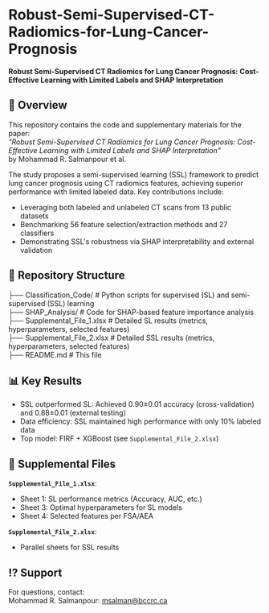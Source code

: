 # Robust-Semi-Supervised-CT-Radiomics-for-Lung-Cancer-Prognosis  
**Robust Semi-Supervised CT Radiomics for Lung Cancer Prognosis: Cost-Effective Learning with Limited Labels and SHAP Interpretation**  

## 📌 Overview  
This repository contains the code and supplementary materials for the paper:  
*"Robust Semi-Supervised CT Radiomics for Lung Cancer Prognosis: Cost-Effective Learning with Limited Labels and SHAP Interpretation"*  
by Mohammad R. Salmanpour et al.  

The study proposes a semi-supervised learning (SSL) framework to predict lung cancer prognosis using CT radiomics features, achieving superior performance with limited labeled data. Key contributions include:  

- Leveraging both labeled and unlabeled CT scans from 13 public datasets  
- Benchmarking 56 feature selection/extraction methods and 27 classifiers  
- Demonstrating SSL's robustness via SHAP interpretability and external validation  

## 📂 Repository Structure  
├── Classification_Code/          # Python scripts for supervised (SL) and semi-supervised (SSL) learning  
├── SHAP_Analysis/                # Code for SHAP-based feature importance analysis  
├── Supplemental_File_1.xlsx      # Detailed SL results (metrics, hyperparameters, selected features)  
├── Supplemental_File_2.xlsx      # Detailed SSL results (metrics, hyperparameters, selected features)  
├── README.md                     # This file  
 

## 📊 Key Results  
- SSL outperformed SL: Achieved 0.90±0.01 accuracy (cross-validation) and 0.88±0.01 (external testing)  
- Data efficiency: SSL maintained high performance with only 10% labeled data  
- Top model: FIRF + XGBoost (see `Supplemental_File_2.xlsx`)  

## 📖 Supplemental Files  
**`Supplemental_File_1.xlsx`**:  
- Sheet 1: SL performance metrics (Accuracy, AUC, etc.)  
- Sheet 3: Optimal hyperparameters for SL models  
- Sheet 4: Selected features per FSA/AEA  

**`Supplemental_File_2.xlsx`**:  
- Parallel sheets for SSL results  

## ⁉️ Support  
For questions, contact:  
Mohammad R. Salmanpour: msalman@bccrc.ca  
